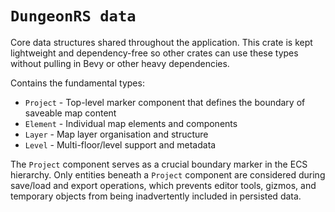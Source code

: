 # `DungeonRS data`

Core data structures shared throughout the application.
This crate is kept lightweight and dependency-free so other crates can use these types without pulling in Bevy or other heavy dependencies.

Contains the fundamental types:
- `Project` - Top-level marker component that defines the boundary of saveable map content
- `Element` - Individual map elements and components
- `Layer` - Map layer organisation and structure
- `Level` - Multi-floor/level support and metadata

The `Project` component serves as a crucial boundary marker in the ECS hierarchy.
Only entities beneath a `Project` component are considered during save/load and export operations, which prevents editor tools, gizmos, and temporary objects from being inadvertently included in persisted data.
